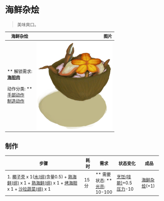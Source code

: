 # 海鲜杂烩  
> 美味爽口。  
  
  海鲜杂烩  |   图片   
 ----  |  ----:   
 ** 解锁需求: **<br>[海胆肉](UrchinMeat.md)<br><br>** 动作分类: **<br>[手部动作](HandAction.md)<br>[制造动作](CraftAction.md)  |  <img decoding="async" src="Sprite/SeafoodCup.png" href="a.md" style="max-width:300px;max-height:300px;">   
  
## 制作  
步骤  |  耗时  |  需求  |  状态变化  |  成品  
----  |  ----  |  ----  |  ----  |  ----  
1. [椰子壳](CoconutShell.md) x 1([水(组)](GpTag_WaterCooking.md)含量0.5) + [熟海鲜(组)](GpTag_Seafood.md) x 1 + [熟海鲜(组)](GpTag_Seafood.md) x 1 + [烤海胆](UrchinMeatCooked.md) x 1 + [沙拉蔬菜(组)](GpTag_SaladGreens.md) x 1  |  15分  |  ** 需要状态: **<br>[光亮](Light.md): 10-100  |  [烹饪(技能)](Skill_Cooking.md)+0.5<br>[压力](Stress.md)-10  |  [海鲜杂烩](SeafoodCup.md)(+1)  


<script>document.title="海鲜杂烩 - 卡牌生存百科 Card Survival Wiki";</script>